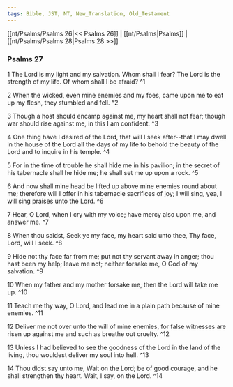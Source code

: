 ```yaml
---
tags: Bible, JST, NT, New_Translation, Old_Testament
---
```


[[nt/Psalms/Psalms 26|<< Psalms 26]] | [[nt/Psalms|Psalms]] | [[nt/Psalms/Psalms 28|Psalms 28 >>]]

### Psalms 27

1 The Lord is my light and my salvation. Whom shall I fear? The Lord is the strength of my life. Of whom shall I be afraid?  ^1

2 When the wicked, even mine enemies and my foes, came upon me to eat up my flesh, they stumbled and fell.  ^2

3 Though a host should encamp against me, my heart shall not fear; though war should rise against me, in this I am confident.  ^3

4 One thing have I desired of the Lord, that will I seek after\--that I may dwell in the house of the Lord all the days of my life to behold the beauty of the Lord and to inquire in his temple.  ^4

5 For in the time of trouble he shall hide me in his pavilion; in the secret of his tabernacle shall he hide me; he shall set me up upon a rock.  ^5

6 And now shall mine head be lifted up above mine enemies round about me; therefore will I offer in his tabernacle sacrifices of joy; I will sing, yea, I will sing praises unto the Lord.  ^6

7 Hear, O Lord, when I cry with my voice; have mercy also upon me, and answer me.  ^7

8 When thou saidst, Seek ye my face, my heart said unto thee, Thy face, Lord, will I seek.  ^8

9 Hide not thy face far from me; put not thy servant away in anger; thou hast been my help; leave me not; neither forsake me, O God of my salvation.  ^9

10 When my father and my mother forsake me, then the Lord will take me up.  ^10

11 Teach me thy way, O Lord, and lead me in a plain path because of mine enemies.  ^11

12 Deliver me not over unto the will of mine enemies, for false witnesses are risen up against me and such as breathe out cruelty.  ^12

13 Unless I had believed to see the goodness of the Lord in the land of the living, thou wouldest deliver my soul into hell.  ^13

14 Thou didst say unto me, Wait on the Lord; be of good courage, and he shall strengthen thy heart. Wait, I say, on the Lord.  ^14

 
